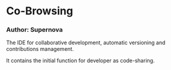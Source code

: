 # Co-Browsing
<h3>Author: <strong>Supernova</strong></h3>
The IDE for collaborative development, automatic versioning and contributions management.  

It contains the initial function for developer as code-sharing.